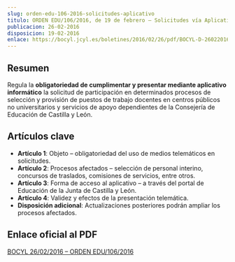 ```yaml
---
slug: orden-edu-106-2016-solicitudes-aplicativo
titulo: ORDEN EDU/106/2016, de 19 de febrero – Solicitudes vía Aplicativo Informático
publicacion: 26-02-2016
disposicion: 19-02-2016
enlace: https://bocyl.jcyl.es/boletines/2016/02/26/pdf/BOCYL-D-26022016-1.pdf
---
```


## Resumen
Regula la **obligatoriedad de cumplimentar y presentar mediante aplicativo informático** la solicitud de participación en determinados procesos de selección y provisión de puestos de trabajo docentes en centros públicos no universitarios y servicios de apoyo dependientes de la Consejería de Educación de Castilla y León.

## Artículos clave
- **Artículo 1**: Objeto – obligatoriedad del uso de medios telemáticos en solicitudes.
- **Artículo 2**: Procesos afectados – selección de personal interino, concursos de traslados, comisiones de servicios, entre otros.
- **Artículo 3**: Forma de acceso al aplicativo – a través del portal de Educación de la Junta de Castilla y León.
- **Artículo 4**: Validez y efectos de la presentación telemática.
- **Disposición adicional**: Actualizaciones posteriores podrán ampliar los procesos afectados.

## Enlace oficial al PDF
[BOCYL 26/02/2016 – ORDEN EDU/106/2016](https://bocyl.jcyl.es/boletines/2016/02/26/pdf/BOCYL-D-26022016-1.pdf)
